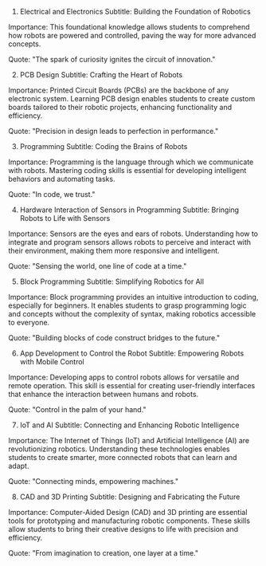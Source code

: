 1. Electrical and Electronics
Subtitle: Building the Foundation of Robotics

Importance: This foundational knowledge allows students to comprehend how robots are powered and controlled, paving the way for more advanced concepts.

Quote: "The spark of curiosity ignites the circuit of innovation."

2. PCB Design
Subtitle: Crafting the Heart of Robots

Importance: Printed Circuit Boards (PCBs) are the backbone of any electronic system. Learning PCB design enables students to create custom boards tailored to their robotic projects, enhancing functionality and efficiency.

Quote: "Precision in design leads to perfection in performance."

3. Programming
Subtitle: Coding the Brains of Robots

Importance: Programming is the language through which we communicate with robots. Mastering coding skills is essential for developing intelligent behaviors and automating tasks.

Quote: "In code, we trust."

4. Hardware Interaction of Sensors in Programming
Subtitle: Bringing Robots to Life with Sensors

Importance: Sensors are the eyes and ears of robots. Understanding how to integrate and program sensors allows robots to perceive and interact with their environment, making them more responsive and intelligent.

Quote: "Sensing the world, one line of code at a time."

5. Block Programming
Subtitle: Simplifying Robotics for All

Importance: Block programming provides an intuitive introduction to coding, especially for beginners. It enables students to grasp programming logic and concepts without the complexity of syntax, making robotics accessible to everyone.

Quote: "Building blocks of code construct bridges to the future."

6. App Development to Control the Robot
Subtitle: Empowering Robots with Mobile Control

Importance: Developing apps to control robots allows for versatile and remote operation. This skill is essential for creating user-friendly interfaces that enhance the interaction between humans and robots.

Quote: "Control in the palm of your hand."

7. IoT and AI
Subtitle: Connecting and Enhancing Robotic Intelligence

Importance: The Internet of Things (IoT) and Artificial Intelligence (AI) are revolutionizing robotics. Understanding these technologies enables students to create smarter, more connected robots that can learn and adapt.

Quote: "Connecting minds, empowering machines."

8. CAD and 3D Printing
Subtitle: Designing and Fabricating the Future

Importance: Computer-Aided Design (CAD) and 3D printing are essential tools for prototyping and manufacturing robotic components. These skills allow students to bring their creative designs to life with precision and efficiency.

Quote: "From imagination to creation, one layer at a time."